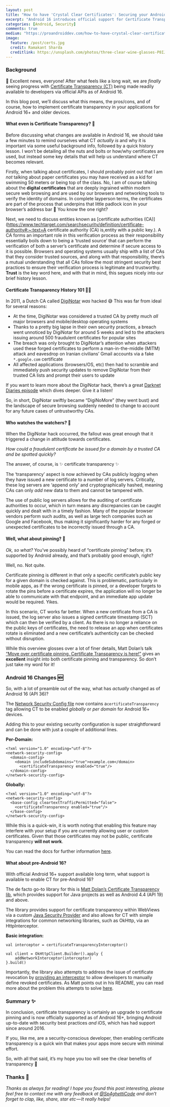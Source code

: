 ```yaml
---
layout: post
title: "How to have 'Crystal Clear Certificates': Securing your Android Apps using Certificate Transparency"
excerpt: "Android 16 introduces official support for Certificate Transparency, but what is it and why is it so important?"
categories: [Android, Security]
comments: true
medium: "https://proandroiddev.com/how-to-have-crystal-clear-certificates-950f1afa2f66"
image:
  feature: /post/certs.jpg
  credit: Ramakant Sharda
  creditlink: https://unsplash.com/photos/three-clear-wine-glasses-P8IJxF4FK30
---
```


### Background

🎉 Excellent news, everyone! After what feels like a long wait, we are *finally* seeing progress with [Certificate Transparency (CT)](https://certificate.transparency.dev/howctworks/) being made readily available to developers via official APIs as of Android 16.

In this blog post, we’ll discuss what this means, the pros/cons, and of course, how to implement certificate transparency in your applications for Android 16+ and older devices.

#### What even is Certificate Transparency? 📜

Before discussing what changes are available in Android 16, we should take a few minutes to remind ourselves what CT *actually* *is* and why it is important via some useful background info, followed by a quick history lesson. I won’t be detailing all the nuts and bolts or how/why certificates are used, but instead some key details that will help us understand where CT becomes relevant.

Firstly, when talking about certificates, I should probably point out that I am *not* talking about paper certificates you may have received as a kid for swimming 50 meters or being top of the class. No, I am of course talking about the **digital certificates** that are deeply ingrained within modern secure web browsing and are used by our browsers and networking tools to verify the identity of domains. In complete layperson terms, the certificates are part of the process that underpins that little padlock icon in your browser’s address bar 🔐 You know the one right?

Next, we need to discuss entities known as [certificate authorities (CA)](https://www.techtarget.com/searchsecurity/definition/certificate-authority#:~:text=A certificate authority (CA) is,entity with a public key.). A CA forms an important role in this verification process as their responsibility essentially boils down to being a ‘trusted source’ that can perform the verification of both a server’s certificate and determine if secure access to it is possible. Browsers and operating systems usually ship with a list of CAs that they consider trusted sources, and along with that responsibility, there’s a mutual understanding that all CAs follow the most stringent security best practices to ensure their verification process is legitimate and trustworthy. **Trust** is the key word here, and with that in mind, this segues nicely into our brief history lesson.

#### Certificate Transparency History 101 👨‍🏫

In 2011, a Dutch CA called [DigiNotar](https://en.wikipedia.org/wiki/DigiNotar) *was* hacked 😅
This was far from ideal for several reasons:

- At the time, DigiNotar was considered a trusted CA by pretty much *all* major browsers and mobile/desktop operating systems
- Thanks to a pretty big lapse in their own security practices, a breach went unnoticed by DigiNotar for around 5 weeks and led to the attackers issuing around 500 fraudulent certificates for popular sites
- The breach was only brought to DigiNotar’s attention when attackers used these forged certificates to perform a man-in-the-middle (MITM) attack and eavesdrop on Iranian civilians’ Gmail accounts via a fake `*.google.com` certificate
- All affected applications (browsers/OS, etc) then had to scramble and immediately push security updates to remove DigiNotar from their trusted CA lists and prompt their users to update

If you want to learn more about the DigiNotar hack, there’s a great [Darknet Diaries episode](https://open.spotify.com/episode/638vkxv3bwXDaDhmvvay9M?si=4d1ec59093424227) which dives deeper. Give it a listen!

So, in short, DigiNotar swiftly became “DigiNoMore” (they went bust) and the landscape of secure browsing suddenly needed to change to account for any future cases of untrustworthy CAs.

#### Who watches the watchers? 👀

When the DigiNotar hack occurred, the fallout was great enough that it triggered a change in attitude towards certificates.

*How could a fraudulent certificate be issued for a domain by a trusted CA and be spotted quickly?*

The answer, of course, is ✨ certificate transparency ✨

The ‘transparency’ aspect is now achieved by CAs publicly logging when they have issued a new certificate to a number of log servers. Critically, these log servers are ‘append only’ and cryptographically hashed, meaning CAs can only *add* new data to them and cannot be tampered with.

The use of public log servers allows for the auditing of certificate authorities to occur, which in turn means any discrepancies can be caught quickly and dealt with in a timely fashion. Many of the popular browser vendors perform such audits, as well as large tech companies such as Google and Facebook, thus making it significantly harder for any forged or unexpected certificates  to be incorrectly issued through a CA. 

#### Well, what about pinning? 📌

*Ok, so what?* You’ve possibly heard of “certificate pinning” before; it’s supported by Android already, and that’s probably good enough, right?

Well, no. Not quite.

Certificate pinning is different in that only a specific certificate’s public key for a given domain is checked against. This is problematic, particularly in mobile apps, as if the wrong certificate is pinned, or a developer forgets to rotate the pins before a certificate expires, the application will no longer be able to communicate with that endpoint, and an immediate app update would be required. Yikes. 

In this scenario, CT works far better. When a new certificate from a CA is issued, the log server also issues a signed certificate timestamp (SCT) which can then be verified by a client. As there is no longer a reliance on the public keys of certificates, the need to release an app when certificates rotate is eliminated and a new certificate’s authenticity can be checked without disruption.

While this overview glosses over a lot of finer details, Matt Dolan’s talk [“Move over certificate pinning. Certificate Transparency is here!”](https://www.youtube.com/watch?v=p0K_mIxD3a4) gives an **excellent** insight into both certificate pinning and transparency. So don’t just take my word for it!

### Android 16 Changes 🆕

So, with a lot of preamble out of the way, what has *actually* changed as of Android 16 (API 36)?

The [Network Security Config file](https://developer.android.com/privacy-and-security/security-config#FileFormat) now contains a`certificateTransparency` tag allowing CT to be enabled *globally* or *per domain* for Android 16+ devices.

Adding this to your existing security configuration is super straightforward and can be done with just a couple of additional lines.

**Per-Domain:** 

```
<?xml version="1.0" encoding="utf-8"?>
<network-security-config>
  <domain-config>
    <domain includeSubdomains="true">example.com</domain>
      <certificateTransparency enabled="true"/>
  </domain-config>
</network-security-config>
```

**Globally:**

```
<?xml version="1.0" encoding="utf-8"?>
<network-security-config>
  <base-config cleartextTrafficPermitted="false">
    <certificateTransparency enabled="true"/>
  </base-config>
</network-security-config>
```

While this is a quick-win, it is worth noting that enabling this feature may interfere with your setup if you are currently allowing user or custom certificates. Given that those certificates may not be public, certificate transparency **will not work**.

You can read the docs for further information [here](https://developer.android.com/privacy-and-security/security-config#certificateTransparency).

#### What about pre-Android 16?

With official Android 16+ support available long term, what support is available to enable CT for pre-Android 16?

The de facto go-to library for this is [Matt Dolan’s Certificate Transparency lib](https://github.com/appmattus/certificatetransparency), which provides support for Java projects as well as Android 4.4 (API 19) and above.

The library provides support for certificate transparency within WebViews via a custom [Java Security Provider](https://docs.oracle.com/javase/8/docs/api/java/security/Provider.html) and also allows for CT with simple integrations for common networking libraries, such as OkHttp, via an HttpInterceptor.

**Basic integration:**

```
val interceptor = certificateTransparencyInterceptor()

val client = OkHttpClient.Builder().apply {
    addNetworkInterceptor(interceptor)
}.build()
```

Importantly, the library also attempts to address the issue of certificate revocation by [providing an interceptor](https://github.com/appmattus/certificatetransparency?tab=readme-ov-file#certificate-revocation) to allow developers to manually define revoked certificates. As Matt points out in his README, you can read more about the problem this attempts to solve [here](https://scotthelme.co.uk/revocation-is-broken//).

### Summary ✨

In conclusion, certificate transparency is certainly an upgrade to certificate pinning and is now officially supported as of Android 16+, bringing Android up-to-date with security best practices *and* iOS, which has had support since around 2016.

If you, like me, are a security-conscious developer, then enabling certificate transparency is a quick win that makes your apps more secure with minimal effort.

So, with all that said, it’s my hope you too will see the clear benefits of transparency 💪

### Thanks 🌟

*Thanks as always for reading! I hope you found this post interesting, please feel free to contact me with any feedback at* [*@Sp4ghettiCode*](https://linktr.ee/sp4ghetticode) *and don’t forget to clap, like, share, star etc — It really helps!*
